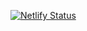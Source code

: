 [![Netlify Status](https://api.netlify.com/api/v1/badges/a6e0c669-2824-4b9e-b569-0fe5c0b10963/deploy-status)](https://app.netlify.com/sites/unit-02-html-css-assessment-moniqueog/deploys)

<!-- # Here is my portfolio

I have given -->
